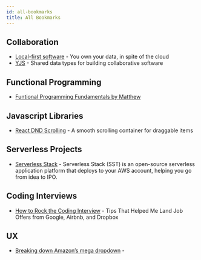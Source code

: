 ```yaml
---
id: all-bookmarks
title: All Bookmarks
---
```



## Collaboration
- [Local-first software](https://www.inkandswitch.com/local-first) - You own your data, in spite of the cloud
- [YJS](https://github.com/yjs/yjs) - Shared data types for building collaborative software

## Functional Programming
- [Funtional Programming Fundamentals by Matthew](https://www.matthewgerstman.com/tech/functional-programming-fundamentals/)

## Javascript Libraries
- [React DND Scrolling](https://github.com/TechStark/react-dnd-scrolling) - A smooth scrolling container for draggable items

## Serverless Projects
- [Serverless Stack](https://serverless-stack.com/) - Serverless Stack (SST) is an open-source serverless application platform that deploys to your AWS account, helping you go from idea to IPO.

## Coding Interviews 
- [How to Rock the Coding Interview](https://www.freecodecamp.org/news/coding-interviews-for-dummies-5e048933b82b/) - Tips That Helped Me Land Job Offers from Google, Airbnb, and Dropbox

## UX 
- [Breaking down Amazon’s mega dropdown](https://bjk5.com/post/44698559168/breaking-down-amazons-mega-dropdown) - 